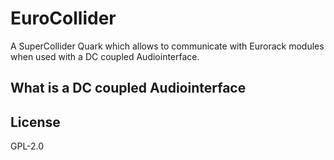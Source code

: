 # EuroCollider

A SuperCollider Quark which allows to communicate with Eurorack modules when used with a DC coupled Audiointerface.

## What is a DC coupled Audiointerface

## License

GPL-2.0
